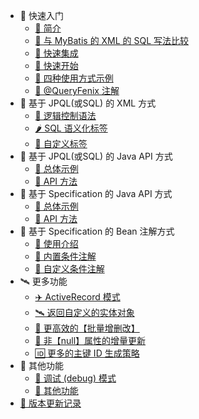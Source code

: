 - 🍒 快速入门
  - [🍑 简介](README)
  - [🍎 与 MyBatis 的 XML 的 SQL 写法比较](compare-mybatis)
  - [🍋 快速集成](quick-install)
  - [🍇 快速开始](quick-start)
  - [🍉 四种使用方式示例](usage-example)
  - [🍓 @QueryFenix 注解](queryfenix-introduction)
- 🥦 基于 JPQL(或SQL) 的 XML 方式
  - [🍆 逻辑控制语法](xml/logic-control)
  - [🌶️ SQL 语义化标签](xml/xml-tags)
  - [🍄 自定义标签](xml/custom-tag)
- 🥩 基于 JPQL(或SQL) 的 Java API 方式
  - [🍗 总体示例](java/example)
  - [🍖 API 方法](java/main-method)
- 🍔 基于 Specification 的 Java API 方式
  - [🍕 总体示例](sp-api/example)
  - [🌭 API 方法](sp-api/main-method)
- 🍚 基于 Specification 的 Bean 注解方式
  - [🥣 使用介绍](sp-bean/introduction)
  - [🥗 内置条件注解](sp-bean/annotations)
  - [🍜 自定义条件注解](sp-bean/custom-annotation)
- 🛰️ 更多功能
  - [✈️ ActiveRecord 模式](cud/active-record)
  - [🛰️ 返回自定义的实体对象](cud/custom-entity)
  - [🚀 更高效的【批量增删改】](cud/fast-batch-cud)
  - [🚁 非【null】属性的增量更新](cud/not-null-update)
  - [🆔 更多的主键 ID 生成策略](cud/id-generator)
- 🍬 其他功能
  - [🐛 调试 (debug) 模式](more/debug-mode)
  - [🐝 其他功能](more/other-features)
- [🍹 版本更新记录](CHANGELOG)
